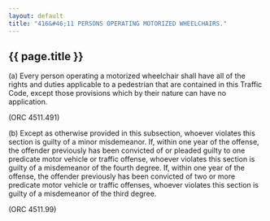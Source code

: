 ```yaml
---
layout: default 
title: "416&#46;11 PERSONS OPERATING MOTORIZED WHEELCHAIRS."
---
```


{{ page.title }}
----------------

​(a) Every person operating a motorized wheelchair shall have all of the
rights and duties applicable to a pedestrian that are contained in this
Traffic Code, except those provisions which by their nature can have no
application.

(ORC 4511.491)

​(b) Except as otherwise provided in this subsection, whoever violates
this section is guilty of a minor misdemeanor. If, within one year of
the offense, the offender previously has been convicted of or pleaded
guilty to one predicate motor vehicle or traffic offense, whoever
violates this section is guilty of a misdemeanor of the fourth degree.
If, within one year of the offense, the offender previously has been
convicted of two or more predicate motor vehicle or traffic offenses,
whoever violates this section is guilty of a misdemeanor of the third
degree.

(ORC 4511.99)
